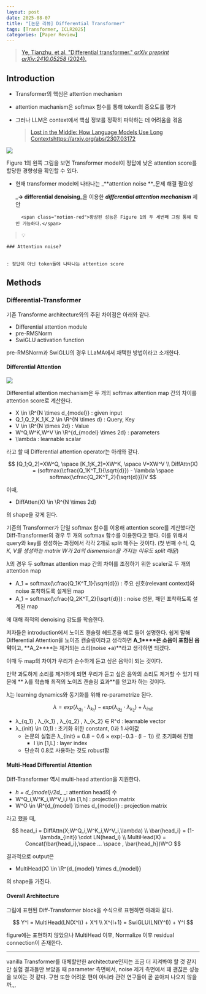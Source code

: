 ```yaml
---
layout: post
date: 2025-08-07
title: "[논문 리뷰] Differential Transformer"
tags: [Transformer, ICLR2025]
categories: [Paper Review]
---
```


> [Ye, Tianzhu, et al. "Differential transformer." ](https://arxiv.org/abs/2410.05258)[_arXiv preprint arXiv:2410.05258_](https://arxiv.org/abs/2410.05258)[ (2024).](https://arxiv.org/abs/2410.05258)



## Introduction

- Transformer의 핵심은 attention mechanism
- attention machanism은 softmax 함수를 통해 token의 중요도를 평가
- 그러나 LLM은 context에서 핵심 정보를 정확히 파악하는 데 어려움을 겪음

	> [Lost in the Middle: How Language Models Use Long Contextshttps://arxiv.org/abs/2307.03172](https://arxiv.org/abs/2307.03172)


![](https://prod-files-secure.s3.us-west-2.amazonaws.com/542b861c-36a8-4051-84e5-8804b6728dba/9083ea56-691a-4752-ae26-47f403431ac8/image.png?X-Amz-Algorithm=AWS4-HMAC-SHA256&X-Amz-Content-Sha256=UNSIGNED-PAYLOAD&X-Amz-Credential=ASIAZI2LB466Q5T4SG7S%2F20251011%2Fus-west-2%2Fs3%2Faws4_request&X-Amz-Date=20251011T021043Z&X-Amz-Expires=3600&X-Amz-Security-Token=IQoJb3JpZ2luX2VjEGIaCXVzLXdlc3QtMiJGMEQCIBdxn8IDDxYDHd6QLXNPRcYgN6j50Hb5HiUYz0srh%2FQ0AiAdxLGUdKYMdIV3Vahhygwv1aFWZTSu4VLE16iy3YYNRCqIBAj7%2F%2F%2F%2F%2F%2F%2F%2F%2F%2F8BEAAaDDYzNzQyMzE4MzgwNSIMIUZfobvRfCX3NOh%2FKtwDo2jC7pyqPGZkMVbSOYBOR4r2zogqb%2F0fAKesRPvf5%2F4tL4rJ5DKRyTKk16Rm9XHH%2FKAKJk00F3Y1CYEqa67f4%2BVJvOwo858fcO7VNKWbuEukJAQKSvCpKFxy5fhAW%2BcA%2BxpB1nkAquliKDAl33c8liG5IksaIJ9YWcxL9HY65W0RLRbD5BUiR79S8xVlQFlIaqEFT5OX0J92LJp%2F1J1EDD7h%2BCJW5lFBpK16UA4mi%2BHL2HsCdzx0HcyvI9eI63UM5Jay%2Fe5kVLpXWEVBNl9q5DLW8Xr5cUx6sZo9oMRhIvpwd1o%2BCu8xxhodIanKD7hymtd3DHUjKFVP8Qy1Kp3QSy9FhqaLJ5qNxf3Da1ZgNXRI26aiTipJ%2BoEY0RBybJf%2B8ugFrSNGh6o6krX3c7%2BpnD1hhX0sQNwkSNqxjSFPZOHoLNU9a51%2FJK3BxUusD2d0O141d0iekzgoGkehiWB6YI1aZ6gAW1QHrSE9vT1jnh6sp5PO89nFpWI3l7ip%2Bf7KyY1RVrPKbp2gMYvWQqY%2B8ZSFELSeJrhwm%2B9bJVgvN%2FvorESVRJ46U3kU6rcydff%2FTcKrfm2pZibihFPv57Bb7OG7hxfApeQJhPIrPkHhG0ugMKnkMikK2lglq1IwqeSmxwY6pgGG7YDFAEBEE124G4OALeLZsEYF5lWw3ycDv8LnkuihCIbXQLO1T7ZyECBAxjmCh2wG%2F9awLpi9vtbK%2Ff8H2Xqr8takNmEh7ynvKEdfGwgJrHFZEWcYtZloocbGlHXSWigwwcc5Ay4Zd8JLvCIQaNV%2BLZvctLalHaYSxhR5BDdl5IIwBLIrPNvDa%2BZDwpPH63fQjZKu%2BIVrpFOJTn%2Fwr0QwIi4ZKX3Y&X-Amz-Signature=a4c45e040d38d7f8269be2ae291a3ef08bc74f8323d88997db31452af0139ead&X-Amz-SignedHeaders=host&x-amz-checksum-mode=ENABLED&x-id=GetObject)


Figure 1의 왼쪽 그림을 보면 Transformer model이 정답에 낮은 attention score를 할당한 경향성을 확인할 수 있다.

- 현재 transformer model에 나타나는 _**attention noise **_문제 해결 필요성

	_**→ differential denoising**_을 이용한 _**differential attention mechanism**_ 제안


		<span class="notion-red">향상된 성능은 Figure 1의 두 세번째 그림 통해 확인 가능하다.</span>


> 💡 


	### Attention noise?


	: 정답이 아닌 token들에 나타나는 attention score



## Methods



### Differential-Transformer


기존 Transforme architecture와의 주된 차이점은 아래와 같다.

- Differential attention module
- pre-RMSNorm
- SwiGLU activation function

pre-RMSNorm과 SwiGLU의 경우 LLaMA에서 채택한 방법이라고 소개한다.



#### Differential Attention


![](https://prod-files-secure.s3.us-west-2.amazonaws.com/542b861c-36a8-4051-84e5-8804b6728dba/116d70b2-1963-4810-9167-f4c7d8a06e8f/image.png?X-Amz-Algorithm=AWS4-HMAC-SHA256&X-Amz-Content-Sha256=UNSIGNED-PAYLOAD&X-Amz-Credential=ASIAZI2LB466Q5T4SG7S%2F20251011%2Fus-west-2%2Fs3%2Faws4_request&X-Amz-Date=20251011T021043Z&X-Amz-Expires=3600&X-Amz-Security-Token=IQoJb3JpZ2luX2VjEGIaCXVzLXdlc3QtMiJGMEQCIBdxn8IDDxYDHd6QLXNPRcYgN6j50Hb5HiUYz0srh%2FQ0AiAdxLGUdKYMdIV3Vahhygwv1aFWZTSu4VLE16iy3YYNRCqIBAj7%2F%2F%2F%2F%2F%2F%2F%2F%2F%2F8BEAAaDDYzNzQyMzE4MzgwNSIMIUZfobvRfCX3NOh%2FKtwDo2jC7pyqPGZkMVbSOYBOR4r2zogqb%2F0fAKesRPvf5%2F4tL4rJ5DKRyTKk16Rm9XHH%2FKAKJk00F3Y1CYEqa67f4%2BVJvOwo858fcO7VNKWbuEukJAQKSvCpKFxy5fhAW%2BcA%2BxpB1nkAquliKDAl33c8liG5IksaIJ9YWcxL9HY65W0RLRbD5BUiR79S8xVlQFlIaqEFT5OX0J92LJp%2F1J1EDD7h%2BCJW5lFBpK16UA4mi%2BHL2HsCdzx0HcyvI9eI63UM5Jay%2Fe5kVLpXWEVBNl9q5DLW8Xr5cUx6sZo9oMRhIvpwd1o%2BCu8xxhodIanKD7hymtd3DHUjKFVP8Qy1Kp3QSy9FhqaLJ5qNxf3Da1ZgNXRI26aiTipJ%2BoEY0RBybJf%2B8ugFrSNGh6o6krX3c7%2BpnD1hhX0sQNwkSNqxjSFPZOHoLNU9a51%2FJK3BxUusD2d0O141d0iekzgoGkehiWB6YI1aZ6gAW1QHrSE9vT1jnh6sp5PO89nFpWI3l7ip%2Bf7KyY1RVrPKbp2gMYvWQqY%2B8ZSFELSeJrhwm%2B9bJVgvN%2FvorESVRJ46U3kU6rcydff%2FTcKrfm2pZibihFPv57Bb7OG7hxfApeQJhPIrPkHhG0ugMKnkMikK2lglq1IwqeSmxwY6pgGG7YDFAEBEE124G4OALeLZsEYF5lWw3ycDv8LnkuihCIbXQLO1T7ZyECBAxjmCh2wG%2F9awLpi9vtbK%2Ff8H2Xqr8takNmEh7ynvKEdfGwgJrHFZEWcYtZloocbGlHXSWigwwcc5Ay4Zd8JLvCIQaNV%2BLZvctLalHaYSxhR5BDdl5IIwBLIrPNvDa%2BZDwpPH63fQjZKu%2BIVrpFOJTn%2Fwr0QwIi4ZKX3Y&X-Amz-Signature=a145db29a73eac85afe4790cbfd70a7f266cd1a0e300a343f0b8338ff11fd54f&X-Amz-SignedHeaders=host&x-amz-checksum-mode=ENABLED&x-id=GetObject)


Differential attention mechanism은 두 개의 softmax attention map 간의 차이를 attention score로 계산한다.

- X \in \R^{N \times d\_{model}} : given input
- Q\_1,Q\_2,K\_1,K\_2 \in \R^{N \times d} : Query, Key
- V \in \R^{N \times 2d} : Value
- W^Q,W^K,W^V \in \R^{d\_{model} \times 2d} : parameters
- \lambda : learnable scalar

라고 할 때 Differential attention operator는 아래와 같다.


$$
[Q_1;Q_2]=XW^Q, \space [K_1;K_2]=XW^K, \space V=XW^V \\
DiffAttn(X) = (softmax(\cfrac{Q_1K^T_1}{\sqrt{d}}) - \lambda \space softmax(\cfrac{Q_2K^T_2}{\sqrt{d}}))V
$$


이때,

- DiffAtten(X) \in \R^{N \times 2d}

의 shape을 갖게 된다.


기존의 Transformer가 단일 softmax 함수를 이용해 attention score를 계산했다면 Diff-Transformer의 경우 두 개의 softmax 함수를 이용한다고 했다. 이를 위해서 query와 key를 생성하는 과정에서 각각 2개로 split 해주는 것이다. <span class="notion-red">(첫 번째 수식, </span><span class="notion-red">_Q, K, V를 생성하는 matrix W가 2d의 dismension을 가지는 이유도 split 때문_</span><span class="notion-red">)</span>


 λ의 경우 두 softmax attention map 간의 차이를 조정하기 위한 scaler로 두 개의 attention map

- A\_1 = softmax(\cfrac{Q\_1K^T\_1}{\sqrt{d}}) : 주요 신호(relevant context)와 noise 포착하도록 설계된 map
- A\_1 = softmax(\cfrac{Q\_2K^T\_2}{\sqrt{d}}) : noise 성분, 패턴 포착하도록 설계된 map 

에 대해 최적의 denoising 강도를 학습한다.


저자들은 introduction에서 노이즈 캔슬링 헤드폰을 예로 들어 설명한다. 쉽게 말해 Differential Attention을 노이즈 캔슬링이라고 생각하면 **A\_1****은 소음이 포함된 음악**이고, **A\_2****는 제거되는 소리(noise +a)**라고 생각하면 되겠다. 


이때 두 map의 차이가 우리가 순수하게 듣고 싶은 음악이 되는 것이다. 


만약 과도하게 소리를 제거하게 되면 우리가 듣고 싶은 음악의 소리도 제거할 수 있기 때문에 ** λ를 학습해 최적의 노이즈 캔슬링 효과**를 얻고자 하는 것이다.


λ는 learning dynamics와 동기화를 위해 re-parametrize 된다.


$$
\lambda = exp(\lambda_{q_1} \cdot \lambda_{k_1}) - exp(\lambda_{q_2} \cdot \lambda_{k_2}) + \lambda_{init}
$$

- λ\_{q\_1} , λ\_{k\_1} , λ\_{q\_2} , λ\_{k\_2} ∈ R^d : learnable vector
- λ\_{init} \in (0,1) : 초기화 위한 constant, 0과 1 사이값
	- 논문의 실험은 λ\_{init} = 0.8 − 0.6 × exp(−0.3 · (l − 1)) 로 초기화해 진행
		- l \in [1,L] : layer index
	- 단순히 0.8로 사용하는 것도 robust함


#### **Multi-Head Differential Attention**


Diff-Transformer 역시 multi-head attention을 지원한다.

- _h = d\_{model}/2d__ _: attention head의 수
- W^Q\_i,W^K\_i,W^V\_i,i \in [1,h] : projection matrix
- W^O \in \R^{d\_{model} \times d\_{model}} : projection matrix

라고 했을 때,


$$
head_i = DiffAttn(X;W^Q_i,W^K_i,W^V_i,\lambda) \\
\bar{head_i} = (1-\lambda_{init}) \cdot LN(head_i) \\
MultiHead(X) = Concat(\bar{head_i},\space ... \space , \bar{head_h})W^O
$$


결과적으로 output은

- MultiHead(X) \in \R^{d\_{model} \times d\_{model}}

의 shape을 가진다.



#### Overall Architecture


그림에 표현된 Diff-Transformer block을 수식으로 표현하면 아래와 같다.


$$
Y^l = MultiHead(LN(X^l)) + X^l \\
X^{l+1} = SwiGLU(LN(Y^l)) + Y^l
$$


figure에는 표현하지 않았으나 MultiHead 이후, Normalize 이후 residual connection이 존재한다.


---


vanilla Transformer를 대체할만한 architecture인지는 조금 더 지켜봐야 할 것 같지만 실험 결과들만 보았을 때 parameter 측면에서, noise 제거 측면에서 꽤 괜찮은 성능을 보이는 것 같다. 구현 또한 어려운 편이 아니라 관련 연구들이 곧 쏟아져 나오지 않을까,,,

